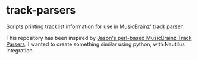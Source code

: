 # track-parsers
Scripts printing tracklist information for use in MusicBrainz’ track parser.

This repository has been inspired by [Jason's perl-based MusicBrainz Track Parsers](https://github.com/VxJasonxV/MusicBrainz-Track-Parsers).
I wanted to create something similar using python, with Nautilus integration.
